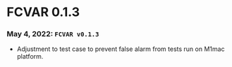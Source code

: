 # FCVAR 0.1.3


### May 4, 2022: ```FCVAR v0.1.3```

* Adjustment to test case to prevent false alarm 
from tests run on M1mac platform. 


